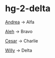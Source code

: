 # hg-2-delta

[Andrea](https://github.com/Yoshikoich/hg_2_alfa) -> Alfa 

[Aleh](https://github.com/Aleh2004/hg_2_bravo) -> Bravo

[Cesar](https://github.com/ceop0402/hg_2_charlie) -> Charlie

[Willy](https://github.com/Sanktah/hg-2-delta) -> Delta
